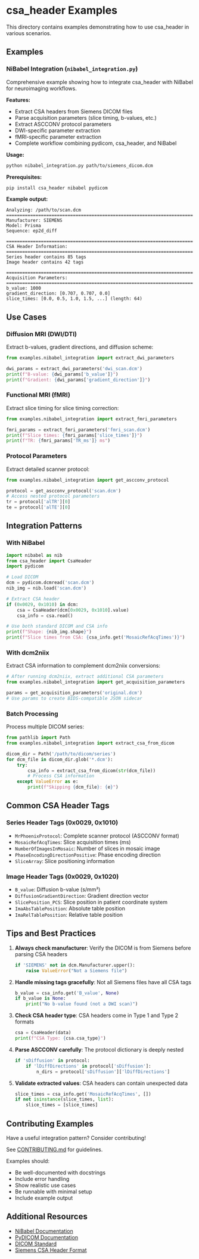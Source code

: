 # csa_header Examples

This directory contains examples demonstrating how to use csa_header in various scenarios.

## Examples

### NiBabel Integration (`nibabel_integration.py`)

Comprehensive example showing how to integrate csa_header with NiBabel for neuroimaging workflows.

**Features:**
- Extract CSA headers from Siemens DICOM files
- Parse acquisition parameters (slice timing, b-values, etc.)
- Extract ASCCONV protocol parameters
- DWI-specific parameter extraction
- fMRI-specific parameter extraction
- Complete workflow combining pydicom, csa_header, and NiBabel

**Usage:**
```bash
python nibabel_integration.py path/to/siemens_dicom.dcm
```

**Prerequisites:**
```bash
pip install csa_header nibabel pydicom
```

**Example output:**
```
Analyzing: /path/to/scan.dcm
======================================================================
Manufacturer: SIEMENS
Model: Prisma
Sequence: ep2d_diff

======================================================================
CSA Header Information:
======================================================================
Series header contains 85 tags
Image header contains 42 tags

======================================================================
Acquisition Parameters:
======================================================================
b_value: 1000
gradient_direction: [0.707, 0.707, 0.0]
slice_times: [0.0, 0.5, 1.0, 1.5, ...] (length: 64)
```

## Use Cases

### Diffusion MRI (DWI/DTI)

Extract b-values, gradient directions, and diffusion scheme:

```python
from examples.nibabel_integration import extract_dwi_parameters

dwi_params = extract_dwi_parameters('dwi_scan.dcm')
print(f"B-value: {dwi_params['b_value']}")
print(f"Gradient: {dwi_params['gradient_direction']}")
```

### Functional MRI (fMRI)

Extract slice timing for slice timing correction:

```python
from examples.nibabel_integration import extract_fmri_parameters

fmri_params = extract_fmri_parameters('fmri_scan.dcm')
print(f"Slice times: {fmri_params['slice_times']}")
print(f"TR: {fmri_params['TR_ms']} ms")
```

### Protocol Parameters

Extract detailed scanner protocol:

```python
from examples.nibabel_integration import get_ascconv_protocol

protocol = get_ascconv_protocol('scan.dcm')
# Access nested protocol parameters
tr = protocol['alTR'][0]
te = protocol['alTE'][0]
```

## Integration Patterns

### With NiBabel

```python
import nibabel as nib
from csa_header import CsaHeader
import pydicom

# Load DICOM
dcm = pydicom.dcmread('scan.dcm')
nib_img = nib.load('scan.dcm')

# Extract CSA header
if (0x0029, 0x1010) in dcm:
    csa = CsaHeader(dcm[0x0029, 0x1010].value)
    csa_info = csa.read()

# Use both standard DICOM and CSA info
print(f"Shape: {nib_img.shape}")
print(f"Slice times from CSA: {csa_info.get('MosaicRefAcqTimes')}")
```

### With dcm2niix

Extract CSA information to complement dcm2niix conversions:

```python
# After running dcm2niix, extract additional CSA parameters
from examples.nibabel_integration import get_acquisition_parameters

params = get_acquisition_parameters('original.dcm')
# Use params to create BIDS-compatible JSON sidecar
```

### Batch Processing

Process multiple DICOM series:

```python
from pathlib import Path
from examples.nibabel_integration import extract_csa_from_dicom

dicom_dir = Path('/path/to/dicom/series')
for dcm_file in dicom_dir.glob('*.dcm'):
    try:
        csa_info = extract_csa_from_dicom(str(dcm_file))
        # Process CSA information
    except ValueError as e:
        print(f"Skipping {dcm_file}: {e}")
```

## Common CSA Header Tags

### Series Header Tags (0x0029, 0x1010)

- `MrPhoenixProtocol`: Complete scanner protocol (ASCCONV format)
- `MosaicRefAcqTimes`: Slice acquisition times (ms)
- `NumberOfImagesInMosaic`: Number of slices in mosaic image
- `PhaseEncodingDirectionPositive`: Phase encoding direction
- `SliceArray`: Slice positioning information

### Image Header Tags (0x0029, 0x1020)

- `B_value`: Diffusion b-value (s/mm²)
- `DiffusionGradientDirection`: Gradient direction vector
- `SlicePosition_PCS`: Slice position in patient coordinate system
- `ImaAbsTablePosition`: Absolute table position
- `ImaRelTablePosition`: Relative table position

## Tips and Best Practices

1. **Always check manufacturer**: Verify the DICOM is from Siemens before parsing CSA headers
   ```python
   if 'SIEMENS' not in dcm.Manufacturer.upper():
       raise ValueError("Not a Siemens file")
   ```

2. **Handle missing tags gracefully**: Not all Siemens files have all CSA tags
   ```python
   b_value = csa_info.get('B_value', None)
   if b_value is None:
       print("No b-value found (not a DWI scan)")
   ```

3. **Check CSA header type**: CSA headers come in Type 1 and Type 2 formats
   ```python
   csa = CsaHeader(data)
   print(f"CSA Type: {csa.csa_type}")
   ```

4. **Parse ASCCONV carefully**: The protocol dictionary is deeply nested
   ```python
   if 'sDiffusion' in protocol:
       if 'lDiffDirections' in protocol['sDiffusion']:
           n_dirs = protocol['sDiffusion']['lDiffDirections']
   ```

5. **Validate extracted values**: CSA headers can contain unexpected data
   ```python
   slice_times = csa_info.get('MosaicRefAcqTimes', [])
   if not isinstance(slice_times, list):
       slice_times = [slice_times]
   ```

## Contributing Examples

Have a useful integration pattern? Consider contributing!

See [CONTRIBUTING.md](../CONTRIBUTING.md) for guidelines.

Examples should:
- Be well-documented with docstrings
- Include error handling
- Show realistic use cases
- Be runnable with minimal setup
- Include example output

## Additional Resources

- [NiBabel Documentation](https://nipy.org/nibabel/)
- [PyDICOM Documentation](https://pydicom.github.io/)
- [DICOM Standard](https://www.dicomstandard.org/)
- [Siemens CSA Header Format](https://nipy.org/nibabel/dicom/siemens_csa.html)
